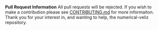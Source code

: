 **Pull Request Information**
All pull requests will be rejected. If you wish to make a contribution please see [CONTRIBUTING.md](https://github.com/osveliz/numerical-veliz/blob/master/.github/CONTRIBUTING.md) for more informaiton. Thank you for your interest in, and wanting to help, the numerical-veliz repository.
